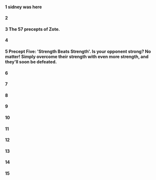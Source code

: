 #### 1 sidney was here
#### 2
#### 3 The 57 precepts of Zote.
#### 4
#### 5 Precept Five: 'Strength Beats Strength'. Is your opponent strong? No matter! Simply overcome their strength with even more strength, and they'll soon be defeated.
#### 6
#### 7
#### 8
#### 9
#### 10
#### 11
#### 12
#### 13
#### 14
#### 15